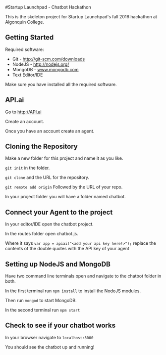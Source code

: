 #Startup Launchpad - Chatbot Hackathon

This is the skeleton project for Startup Launchpad's fall 2016 hackathon
at Algonquin College.

Getting Started
---

Required software:

* Git - http://git-scm.com/downloads
* NodeJS - http://nodejs.org/
* MongoDB - www.mongodb.com
* Text Editor/IDE

Make sure you have installed all the required software.

API.ai
---

Go to http://API.ai

Create an account.

Once you have an account create an agent.

Cloning the Repository
---

Make a new folder for this project and name it as you like.

`git init` in the folder.

`git clone` and the URL for the repository.

`git remote add origin` Followed by the URL of your repo.

In your project folder you will have a folder named chatbot.

Connect your Agent to the project
---

In your editor/IDE open the chatbot project.

In the routes folder open chatbot.js.

Where it says `var app = apiai("<add your api key here!>");` replace the contents of the double quotes with
the API key of your agent

Setting up NodeJS and MongoDB
---

Have two command line terminals open and navigate to the chatbot folder in both.

In the first terminal run `npm install` to install the NodeJS modules.

Then run `mongod` to start MongoDB.

In the second terminal run `npm start`

Check to see if your chatbot works
---

In your browser navigate to `localhost:3000`

You should see the chatbot up and running!
